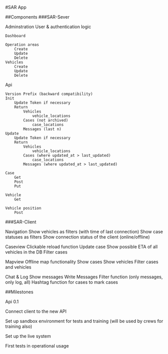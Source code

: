 #SAR App

##Components
###SAR-Sever

Adminstration
	User & authentication logic

	Dashboard

	Operation areas
		Create
		Update
		Delete
	Vehicles
		Create
		Update
		Delete
Api

	Version Prefix (backward compatibility) 
	Init
		Update Token if necessary
		Return
			Vehicles
				vehicle_locations
			Cases (not archived)
				case_locations
			Messages (last n)
	Update
		Update Token if necessary
		Return
			Vehicles
				vehicle_locations
			Cases (where updated_at > last_updated)
				case_locations
			Messages (where updated_at > last_updated)

	Case
		Get
		Post
		Put
	
	Vehicle
		Get
		
	Vehicle position
		Post


###SAR-Client

Navigation
	Show vehicles as filters (with time of last connection)
	Show case statuses as filters
	Show connection status of the client (online/offline)

Caseview
	Clickable reload function
	Update case
	Show possible ETA of all vehicles in the DB
	Filter cases

Mapview
	Offline map functionality
	Show cases
	Show vehicles
	Filter cases and vehicles

Chat & Log
	Show messages
	Write Messages
	Filter function (only messages, only log, all)
	Hashtag function for cases to mark cases



##Milestones

Api 0.1 

Connect client to the new API

Set up sandbox environment for tests and training (will be used by crews for training also)

Set up the live system

First tests in operational usage
